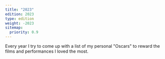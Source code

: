 ```yaml
---
title: "2023"
edition: 2023
type: edition
weight: -2023
sitemap:
  priority: 0.9
---
```


Every year I try to come up with a list of my personal "Oscars" to reward the films and performances I loved the most.

